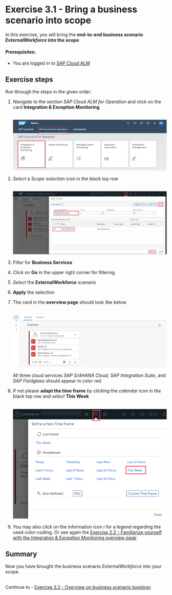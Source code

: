 # Exercise 3.1 - Bring a business scenario into scope

In this exercise, you will bring the **end-to-end business scenario *ExternalWorkforce* into the scope**

#### Prerequisites:

- You are logged in to [SAP Cloud ALM](https://teched22-cloudalm-003.eu10.alm.cloud.sap/launchpad#Shell-home)

## Exercise steps

Run through the steps in the given order.

1.	*Navigate* to the section *SAP Cloud ALM for Operation* and click on the card **Integration & Exception Monitoring**

    <br>![](/exercises/ex1/images/CALMLandingIntExMon.png)

2. *Select* a *Scope selection* icon in the black top row

    <br>![](/exercises/ex3/images/IMScopeSelectionWorkforce.png)
    
3. *Filter* for **Business Services**

4. *Click* on **Go** in the upper right corner for filtering

5. *Select* the **ExternalWorkforce** scenario

6. **Apply** the selection

7. The card in the **overview page** should look like below

    <br>![](/exercises/ex3/images/IMWorkforce.png)
     
    All three cloud services *SAP S/4HANA Cloud, SAP Integration Suite*, and *SAP Fieldglass* should appear in color red
    
8. If not please **adapt the time frame** by *clicking* the *calendar* icon in the black top row and *select* **This Week**

    <br>![](/exercises/ex3/images/IMWorkforceTimeFrame.png)

8. You may also *click* on the information icon *i* for a legend regarding the used color-coding. Or see again the [Exercise 2.2 - Familiarize yourself with the Integration & Exception Monitoring overview page](/exercises/ex2/ex22/)
  

## Summary

Now you have brought the business scenario *ExternalWorkforce* into your scope.

<br>Continue to - [Exercise 3.2 - Overview on business scenario topology](/exercises/ex3/ex32/)
